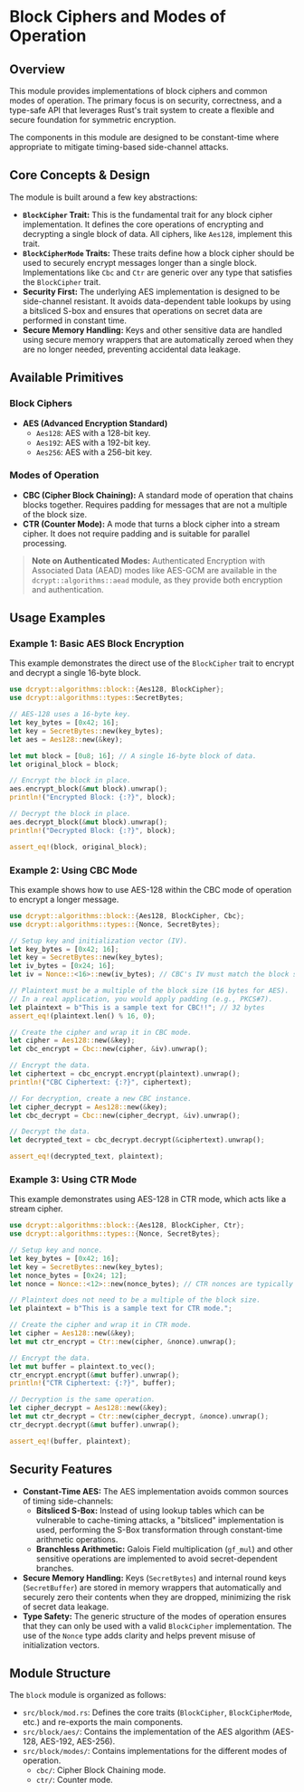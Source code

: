 # Block Ciphers and Modes of Operation

## Overview

This module provides implementations of block ciphers and common modes of operation. The primary focus is on security, correctness, and a type-safe API that leverages Rust's trait system to create a flexible and secure foundation for symmetric encryption.

The components in this module are designed to be constant-time where appropriate to mitigate timing-based side-channel attacks.

## Core Concepts & Design

The module is built around a few key abstractions:

*   **`BlockCipher` Trait:** This is the fundamental trait for any block cipher implementation. It defines the core operations of encrypting and decrypting a single block of data. All ciphers, like `Aes128`, implement this trait.
*   **`BlockCipherMode` Traits:** These traits define how a block cipher should be used to securely encrypt messages longer than a single block. Implementations like `Cbc` and `Ctr` are generic over any type that satisfies the `BlockCipher` trait.
*   **Security First:** The underlying AES implementation is designed to be side-channel resistant. It avoids data-dependent table lookups by using a bitsliced S-box and ensures that operations on secret data are performed in constant time.
*   **Secure Memory Handling:** Keys and other sensitive data are handled using secure memory wrappers that are automatically zeroed when they are no longer needed, preventing accidental data leakage.

## Available Primitives

### Block Ciphers

*   **AES (Advanced Encryption Standard)**
    *   `Aes128`: AES with a 128-bit key.
    *   `Aes192`: AES with a 192-bit key.
    *   `Aes256`: AES with a 256-bit key.

### Modes of Operation

*   **CBC (Cipher Block Chaining):** A standard mode of operation that chains blocks together. Requires padding for messages that are not a multiple of the block size.
*   **CTR (Counter Mode):** A mode that turns a block cipher into a stream cipher. It does not require padding and is suitable for parallel processing.

> **Note on Authenticated Modes:** Authenticated Encryption with Associated Data (AEAD) modes like AES-GCM are available in the `dcrypt::algorithms::aead` module, as they provide both encryption and authentication.

## Usage Examples

### Example 1: Basic AES Block Encryption

This example demonstrates the direct use of the `BlockCipher` trait to encrypt and decrypt a single 16-byte block.

```rust
use dcrypt::algorithms::block::{Aes128, BlockCipher};
use dcrypt::algorithms::types::SecretBytes;

// AES-128 uses a 16-byte key.
let key_bytes = [0x42; 16];
let key = SecretBytes::new(key_bytes);
let aes = Aes128::new(&key);

let mut block = [0u8; 16]; // A single 16-byte block of data.
let original_block = block;

// Encrypt the block in place.
aes.encrypt_block(&mut block).unwrap();
println!("Encrypted Block: {:?}", block);

// Decrypt the block in place.
aes.decrypt_block(&mut block).unwrap();
println!("Decrypted Block: {:?}", block);

assert_eq!(block, original_block);
```

### Example 2: Using CBC Mode

This example shows how to use AES-128 within the CBC mode of operation to encrypt a longer message.

```rust
use dcrypt::algorithms::block::{Aes128, BlockCipher, Cbc};
use dcrypt::algorithms::types::{Nonce, SecretBytes};

// Setup key and initialization vector (IV).
let key_bytes = [0x42; 16];
let key = SecretBytes::new(key_bytes);
let iv_bytes = [0x24; 16];
let iv = Nonce::<16>::new(iv_bytes); // CBC's IV must match the block size.

// Plaintext must be a multiple of the block size (16 bytes for AES).
// In a real application, you would apply padding (e.g., PKCS#7).
let plaintext = b"This is a sample text for CBC!!"; // 32 bytes
assert_eq!(plaintext.len() % 16, 0);

// Create the cipher and wrap it in CBC mode.
let cipher = Aes128::new(&key);
let cbc_encrypt = Cbc::new(cipher, &iv).unwrap();

// Encrypt the data.
let ciphertext = cbc_encrypt.encrypt(plaintext).unwrap();
println!("CBC Ciphertext: {:?}", ciphertext);

// For decryption, create a new CBC instance.
let cipher_decrypt = Aes128::new(&key);
let cbc_decrypt = Cbc::new(cipher_decrypt, &iv).unwrap();

// Decrypt the data.
let decrypted_text = cbc_decrypt.decrypt(&ciphertext).unwrap();

assert_eq!(decrypted_text, plaintext);
```

### Example 3: Using CTR Mode

This example demonstrates using AES-128 in CTR mode, which acts like a stream cipher.

```rust
use dcrypt::algorithms::block::{Aes128, BlockCipher, Ctr};
use dcrypt::algorithms::types::{Nonce, SecretBytes};

// Setup key and nonce.
let key_bytes = [0x42; 16];
let key = SecretBytes::new(key_bytes);
let nonce_bytes = [0x24; 12];
let nonce = Nonce::<12>::new(nonce_bytes); // CTR nonces are typically shorter than the block size.

// Plaintext does not need to be a multiple of the block size.
let plaintext = b"This is a sample text for CTR mode.";

// Create the cipher and wrap it in CTR mode.
let cipher = Aes128::new(&key);
let mut ctr_encrypt = Ctr::new(cipher, &nonce).unwrap();

// Encrypt the data.
let mut buffer = plaintext.to_vec();
ctr_encrypt.encrypt(&mut buffer).unwrap();
println!("CTR Ciphertext: {:?}", buffer);

// Decryption is the same operation.
let cipher_decrypt = Aes128::new(&key);
let mut ctr_decrypt = Ctr::new(cipher_decrypt, &nonce).unwrap();
ctr_decrypt.decrypt(&mut buffer).unwrap();

assert_eq!(buffer, plaintext);
```

## Security Features

*   **Constant-Time AES:** The AES implementation avoids common sources of timing side-channels:
    *   **Bitsliced S-Box:** Instead of using lookup tables which can be vulnerable to cache-timing attacks, a "bitsliced" implementation is used, performing the S-Box transformation through constant-time arithmetic operations.
    *   **Branchless Arithmetic:** Galois Field multiplication (`gf_mul`) and other sensitive operations are implemented to avoid secret-dependent branches.
*   **Secure Memory Handling:** Keys (`SecretBytes`) and internal round keys (`SecretBuffer`) are stored in memory wrappers that automatically and securely zero their contents when they are dropped, minimizing the risk of secret data leakage.
*   **Type Safety:** The generic structure of the modes of operation ensures that they can only be used with a valid `BlockCipher` implementation. The use of the `Nonce` type adds clarity and helps prevent misuse of initialization vectors.

## Module Structure

The `block` module is organized as follows:

*   `src/block/mod.rs`: Defines the core traits (`BlockCipher`, `BlockCipherMode`, etc.) and re-exports the main components.
*   `src/block/aes/`: Contains the implementation of the AES algorithm (AES-128, AES-192, AES-256).
*   `src/block/modes/`: Contains implementations for the different modes of operation.
    *   `cbc/`: Cipher Block Chaining mode.
    *   `ctr/`: Counter mode.